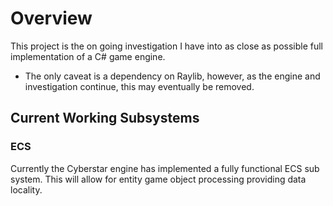 # Overview
This project is the on going investigation I have into as close as possible full implementation of a C# game engine.

- The only caveat is a dependency on Raylib, however, as the engine and investigation continue, this may eventually be 
removed.


## Current Working Subsystems

### ECS
Currently the Cyberstar engine has implemented a fully functional ECS sub system. This will allow for entity game object
processing providing data locality.
